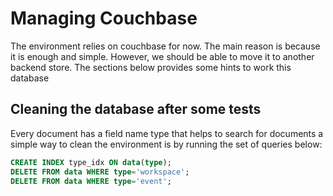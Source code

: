 # Managing Couchbase

The environment relies on couchbase for now. The main reason is because it is
enough and simple. However, we should be able to move it to another backend
store. The sections below provides some hints to work this database

## Cleaning the database after some tests

Every document has a field name type that helps to search for documents a simple
way to clean the environment is by running the set of queries below:

```sql
CREATE INDEX type_idx ON data(type);
DELETE FROM data WHERE type='workspace';
DELETE FROM data WHERE type='event';
```
